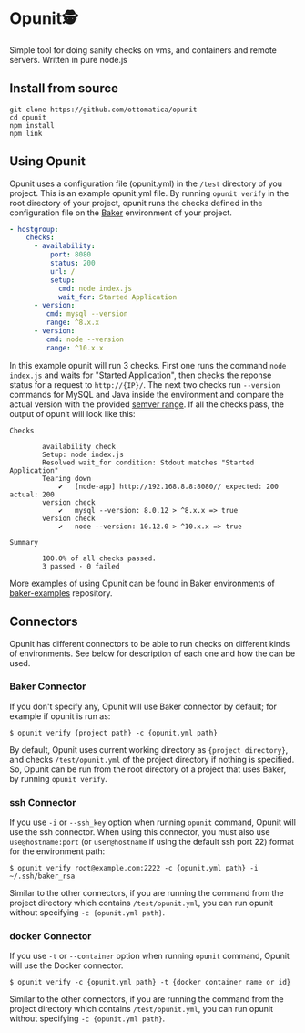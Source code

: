 # Opunit🕵️‍
Simple tool for doing sanity checks on vms, and containers and remote servers. Written in pure node.js


## Install from source
```
git clone https://github.com/ottomatica/opunit
cd opunit
npm install
npm link
```


## Using Opunit
Opunit uses a configuration file (opunit.yml) in the `/test` directory of you project. This is an example opunit.yml file. By running `opunit verify` in the root directory of your project, opunit runs the checks defined in the configuration file on the [Baker](https://github.com/ottomatica/Baker) environment of your project.

``` yml
- hostgroup:
    checks:
      - availability:
          port: 8080
          status: 200
          url: /
          setup:
            cmd: node index.js
            wait_for: Started Application
      - version:          
         cmd: mysql --version
         range: ^8.x.x
      - version:          
         cmd: node --version
         range: ^10.x.x
```

In this example opunit will run 3 checks. First one runs the command `node index.js` and waits for "Started Application", then checks the reponse status for a request to `http://{IP}/`.
The next two checks run `--version` commands for MySQL and Java inside the environment and compare the actual version with the provided [semver range](https://semver.org).
If all the checks pass, the output of opunit will look like this:

```
Checks

        availability check
        Setup: node index.js
        Resolved wait_for condition: Stdout matches "Started Application"
        Tearing down
            ✔   [node-app] http://192.168.8.8:8080// expected: 200 actual: 200
        version check
            ✔   mysql --version: 8.0.12 > ^8.x.x => true
        version check
            ✔   node --version: 10.12.0 > ^10.x.x => true

Summary

        100.0% of all checks passed.
        3 passed · 0 failed
```

More examples of using Opunit can be found in Baker environments of [baker-examples](https://github.com/ottomatica/baker-examples) repository.

## Connectors
Opunit has different connectors to be able to run checks on different kinds of environments. See below for description of each one and how the can be used.

### Baker Connector
If you don't specify any, Opunit will use Baker connector by default; for example if opunit is run as:
``` shell
$ opunit verify {project path} -c {opunit.yml path}
```
By default, Opunit uses current working directory as `{project directory}`, and checks `/test/opunit.yml` of the project directory if nothing is specified. So, Opunit can be run from the root directory of a project that uses Baker, by running `opunit verify`.

### ssh Connector
If you use `-i` or `--ssh_key` option when running `opunit` command, Opunit will use the ssh connector. When using this connector, you must also use `use@hostname:port` (or `user@hostname` if using the default ssh port 22) format for the environment path:
```
$ opunit verify root@example.com:2222 -c {opunit.yml path} -i ~/.ssh/baker_rsa
```
Similar to the other connectors, if you are running the command from the project directory which contains `/test/opunit.yml`, you can run opunit without specifying `-c {opunit.yml path}`.

### docker Connector
If you use `-t` or `--container` option when running `opunit` command, Opunit will use the Docker connector.
```
$ opunit verify -c {opunit.yml path} -t {docker container name or id}
```
Similar to the other connectors, if you are running the command from the project directory which contains `/test/opunit.yml`, you can run opunit without specifying `-c {opunit.yml path}`.